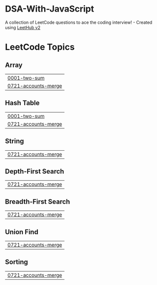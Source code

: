 # DSA-With-JavaScript
A collection of LeetCode questions to ace the coding interview! - Created using [LeetHub v2](https://github.com/arunbhardwaj/LeetHub-2.0)

<!---LeetCode Topics Start-->
# LeetCode Topics
## Array
|  |
| ------- |
| [0001-two-sum](https://github.com/sandeepatel01/DSA-With-JavaScript/tree/master/0001-two-sum) |
| [0721-accounts-merge](https://github.com/sandeepatel01/DSA-With-JavaScript/tree/master/0721-accounts-merge) |
## Hash Table
|  |
| ------- |
| [0001-two-sum](https://github.com/sandeepatel01/DSA-With-JavaScript/tree/master/0001-two-sum) |
| [0721-accounts-merge](https://github.com/sandeepatel01/DSA-With-JavaScript/tree/master/0721-accounts-merge) |
## String
|  |
| ------- |
| [0721-accounts-merge](https://github.com/sandeepatel01/DSA-With-JavaScript/tree/master/0721-accounts-merge) |
## Depth-First Search
|  |
| ------- |
| [0721-accounts-merge](https://github.com/sandeepatel01/DSA-With-JavaScript/tree/master/0721-accounts-merge) |
## Breadth-First Search
|  |
| ------- |
| [0721-accounts-merge](https://github.com/sandeepatel01/DSA-With-JavaScript/tree/master/0721-accounts-merge) |
## Union Find
|  |
| ------- |
| [0721-accounts-merge](https://github.com/sandeepatel01/DSA-With-JavaScript/tree/master/0721-accounts-merge) |
## Sorting
|  |
| ------- |
| [0721-accounts-merge](https://github.com/sandeepatel01/DSA-With-JavaScript/tree/master/0721-accounts-merge) |
<!---LeetCode Topics End-->